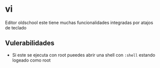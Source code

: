 # vi

Editor oldschool este tiene muchas funcionalidades integradas por atajos de teclado

## Vulerabilidades
* Si este se ejecuta con root pueedes abrir una shell con `:shell` estando logeado como root